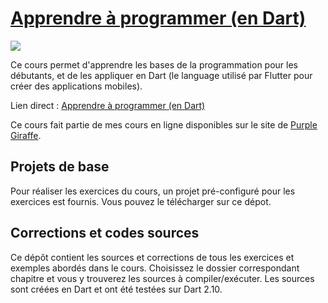 # [Apprendre à programmer (en Dart)](https://www.purplegiraffe.fr/p/apprendre-a-programmer-en-dart/?utm_source=mbritto&utm_medium=github)
[![](https://www.filepicker.io/api/file/TY0QnAdLTPOJbrSPZKaH)](https://www.purplegiraffe.fr/p/apprendre-a-programmer-en-dart/?utm_source=mbritto&utm_medium=github)

Ce cours permet d'apprendre les bases de la programmation pour les débutants, et de les appliquer en Dart (le language utilisé par Flutter pour créer des applications mobiles).

Lien direct : [Apprendre à programmer (en Dart)](https://www.purplegiraffe.fr/p/apprendre-a-programmer-en-dart/?utm_source=mbritto&utm_medium=github)

Ce cours fait partie de mes cours en ligne disponibles sur le site de [Purple Giraffe](https://www.purplegiraffe.fr/?utm_source=mbritto&utm_medium=github).

## Projets de base

Pour réaliser les exercices du cours, un projet pré-configuré pour les exercices est fournis. Vous pouvez le télécharger sur ce dépot.

## Corrections et codes sources

Ce dépôt contient les sources et corrections de tous les exercices et exemples abordés dans le cours.
Choisissez le dossier correspondant chapitre et vous y trouverez les sources à compiler/exécuter.
Les sources sont créées en Dart et ont été testées sur Dart 2.10.